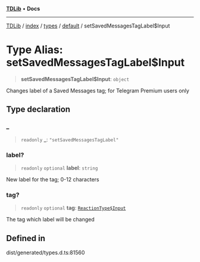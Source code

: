 [**TDLib**](../../../../../../README.md) • **Docs**

***

[TDLib](../../../../../../modules.md) / [index](../../../../../README.md) / [types](../../../README.md) / [default](../README.md) / setSavedMessagesTagLabel$Input

# Type Alias: setSavedMessagesTagLabel$Input

> **setSavedMessagesTagLabel$Input**: `object`

Changes label of a Saved Messages tag; for Telegram Premium users only

## Type declaration

### \_

> `readonly` **\_**: `"setSavedMessagesTagLabel"`

### label?

> `readonly` `optional` **label**: `string`

New label for the tag; 0-12 characters

### tag?

> `readonly` `optional` **tag**: [`ReactionType$Input`](ReactionType$Input.md)

The tag which label will be changed

## Defined in

dist/generated/types.d.ts:81560
